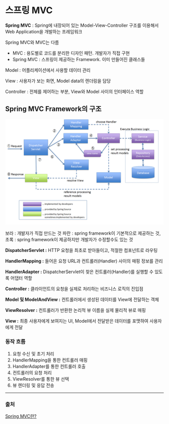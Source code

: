 # 스프링 MVC
**Spring MVC** : Spring에 내장되어 있는 Model-View-Controller 구조를 이용해서 Web Application을 개발하는 프레임워크

Spring MVC와 MVC는 다름

- MVC : 용도별로 코드를 분리한 디자인 패턴. 개발자가 직접 구현
- Spring MVC : 스프링이 제공하는 Framework. 이미 만들어진 클래스들

Model : 어플리케이션에서 사용할 데이터 관리

View : 사용자가 보는 화면, Model data의 렌더링을 담당

Controller : 전체를 제어하는 부분, View와 Model 사이의 인터페이스 역할

## **Spring MVC Framework의 구조**

![image.png](../../image/spring_mvc.png)

보라 : 개발자가 직접 만드는 것
파란 : spring framework이 기본적으로 제공하는 것,
초록 : spring framework이 제공하지만 개발자가 수정할수도 있는 것

**DispatcherServlet :** HTTP 요청을 최초로 받아들이고, 적절한 컴포넌트로 라우팅

**HandlerMapping :** 들어온 요청 URL과 컨트롤러(Handler) 사이의 매핑 정보를 관리

**HandlerAdapter :** DispatcherServlet이 찾은 컨트롤러(Handler)를 실행할 수 있도록 어댑터 역할

**Controller :** 클라이언트의 요청을 실제로 처리하는 비즈니스 로직의 진입점

**Model 및 ModelAndView :** 컨트롤러에서 생성된 데이터를 View에 전달하는 객체

**ViewResolver :** 컨트롤러가 반환한 논리적 뷰 이름을 실제 물리적 뷰로 매핑

**View :** 최종 사용자에게 보여지는 UI, Model에서 전달받은 데이터를 포맷하여 사용자에게 전달

### **동작 흐름**

1. 요청 수신 및 초기 처리
2. HandlerMapping을 통한 컨트롤러 매핑
3. HandlerAdapter를 통한 컨트롤러 호출
4. 컨트롤러의 요청 처리
5. ViewResolver를 통한 뷰 선택
6. 뷰 렌더링 및 응답 전송
---
### 출처
[Spring MVC란?](https://yeoon.tistory.com/76)
